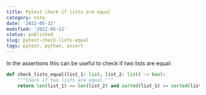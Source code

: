```yaml
---
title: Pytest check if lists are equal
category: note
date: '2022-05-12'
modified: '2022-05-12'
status: published
slug: pytest-check-lists-equal
tags: pytest, python, assert
---
```

In the assertions this can be useful to check if two lists are equal:
```python
def check_lists_equal(list_1: list, list_2: list) -> bool:
    """Check if two lists are equal."""
    return len(list_1) == len(list_2) and sorted(list_1) == sorted(list_2)
```